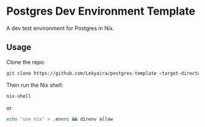 # Postgres Dev Environment Template

A dev test environment for Postgres in Nix.

## Usage

Clone the repo:

```bash
git clone https://github.com/Lekyaira/postgres-template <target-directory>
```

Then run the Nix shell:

```bash
nix-shell
```

or

```bash
echo "use nix" > .envrc && direnv allow
```
